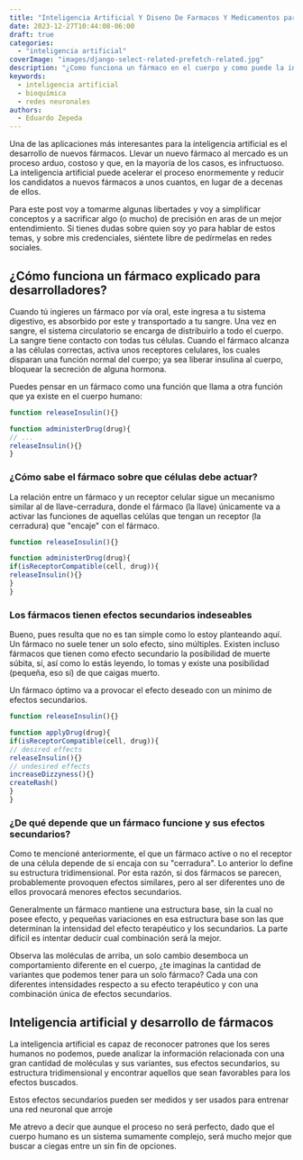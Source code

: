 ```yaml
---
title: "Inteligencia Artificial Y Diseno De Farmacos Y Medicamentos para desarrolladores"
date: 2023-12-27T10:44:08-06:00
draft: true
categories: 
  - "inteligencia artificial"
coverImage: "images/django-select-related-prefetch-related.jpg"
description: "¿Como funciona un fármaco en el cuerpo y como puede la inteligencia artificial y las redes neuronales a encontrar mejores fármacos para las enfermedades de los seres humanos?"
keywords:
  - inteligencia artificial
  - bioquímica
  - redes neuronales
authors:
  - Eduardo Zepeda
---
```



Una de las aplicaciones más interesantes para la inteligencia artificial es el desarrollo de nuevos fármacos. Llevar un nuevo fármaco al mercado es un proceso arduo, costoso y que, en la mayoría de los casos, es infructuoso. La inteligencia artificial puede acelerar el proceso enormemente y reducir los candidatos a nuevos fármacos a unos cuantos, en lugar de a decenas de ellos.

Para este post voy a tomarme algunas libertades y voy a simplificar conceptos y a sacrificar algo (o mucho) de precisión en aras de un mejor entendimiento. Si tienes dudas sobre quien soy yo para hablar de estos temas, y sobre mis credenciales, siéntete libre de pedírmelas en redes sociales.

## ¿Cómo funciona un fármaco explicado para desarrolladores?

Cuando tú ingieres un fármaco por vía oral, este ingresa a tu sistema digestivo, es absorbido por este y transportado a tu sangre. Una vez en sangre, el sistema circulatorio se encarga de distribuirlo a todo el cuerpo. La sangre tiene contacto con todas tus células. Cuando el fármaco alcanza a las células correctas, activa unos receptores celulares, los cuales disparan una función normal del cuerpo; ya sea liberar insulina al cuerpo, bloquear la secreción de alguna hormona.

Puedes pensar en un fármaco como una función que llama a otra función que ya existe en el cuerpo humano:

``` javascript
function releaseInsulin(){}

function administerDrug(drug){
// ...
releaseInsulin(){}
}
```

### ¿Cómo sabe el fármaco sobre que células debe actuar?

La relación entre un fármaco y un receptor celular sigue un mecanismo similar al de llave-cerradura, donde el fármaco (la llave) únicamente va a activar las funciones de aquellas celúlas que tengan un receptor (la cerradura) que "encaje" con el fármaco. 

``` javascript
function releaseInsulin(){}

function administerDrug(drug){
if(isReceptorCompatible(cell, drug)){
releaseInsulin(){}
}
}
```

### Los fármacos tienen efectos secundarios indeseables

Bueno, pues resulta que no es tan simple como lo estoy planteando aquí. Un fármaco no suele tener un solo efecto, sino múltiples. Existen incluso fármacos que tienen como efecto secundario la posibilidad de muerte súbita, sí, así como lo estás leyendo, lo tomas y existe una posibilidad (pequeña, eso sí) de que caigas muerto. 

Un fármaco óptimo va a provocar el efecto deseado con un mínimo de efectos secundarios.

``` javascript
function releaseInsulin(){}

function applyDrug(drug){
if(isReceptorCompatible(cell, drug)){
// desired effects
releaseInsulin(){}
// undesired effects
increaseDizzyness(){}
createRash()
}
}
```

### ¿De qué depende que un fármaco funcione y sus efectos secundarios?

Como te mencioné anteriormente, el que un fármaco active o no el receptor de una célula depende de si encaja con su "cerradura". Lo anterior lo define su estructura tridimensional. Por esta razón, si dos fármacos se parecen, probablemente provoquen efectos similares, pero al ser diferentes uno de ellos provocará menores efectos secundarios.

Generalmente un fármaco mantiene una estructura base, sin la cual no posee efecto, y pequeñas variaciones en esa estructura base son las que determinan la intensidad del efecto terapéutico y los secundarios. La parte difícil es intentar deducir cual combinación será la mejor.

Observa las moléculas de arriba, un solo cambio desemboca un comportamiento diferente en el cuerpo, ¿te imaginas la cantidad de variantes que podemos tener para un solo fármaco? Cada una con diferentes intensidades respecto a su efecto terapéutico y con una combinación única de efectos secundarios.

## Inteligencia artificial y desarrollo de fármacos

La inteligencia artificial es capaz de reconocer patrones que los seres humanos no podemos, puede analizar la información relacionada con una gran cantidad de moléculas y sus variantes, sus efectos secundarios, su estructura tridimensional y encontrar aquellos que sean favorables para los efectos buscados.

Estos efectos secundarios pueden ser medidos y ser usados para entrenar una red neuronal que arroje

Me atrevo a decir que aunque el proceso no será perfecto, dado que el cuerpo humano es un sistema sumamente complejo, será mucho mejor que buscar a ciegas entre un sin fin de opciones.
